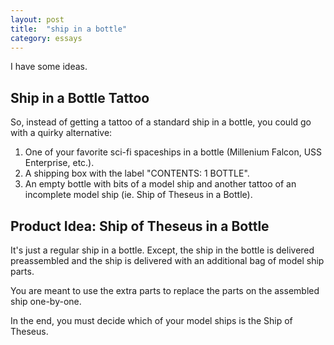 ```yaml
---
layout: post
title:  "ship in a bottle"
category: essays
---
```


I have some ideas.

## Ship in a Bottle Tattoo

So, instead of getting a tattoo of a standard ship in a bottle, you could go with a quirky alternative:

1. One of your favorite sci-fi spaceships in a bottle (Millenium Falcon, USS Enterprise, etc.).
2. A shipping box with the label "CONTENTS: 1 BOTTLE".
3. An empty bottle with bits of a model ship and another tattoo of an incomplete model ship (ie. Ship of Theseus in a Bottle).

## Product Idea: Ship of Theseus in a Bottle

It's just a regular ship in a bottle. Except, the ship in the bottle is delivered preassembled and the ship is delivered with an additional bag of model ship parts.

You are meant to use the extra parts to replace the parts on the assembled ship one-by-one.

In the end, you must decide which of your model ships is the Ship of Theseus.
